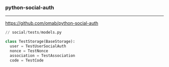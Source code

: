 ### python-social-auth
---
https://github.com/omab/python-social-auth

```py
// social/tests/models.py

class TestStorage(BaseStorage):
  user = TestUserSocialAuth
  nonce = TestNonce
  association = TestAssociation
  code = TestCode

```

```
```

```
```


